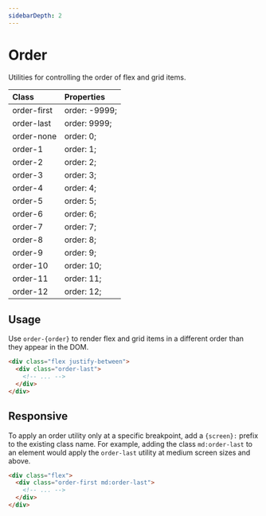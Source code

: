 ```yaml
---
sidebarDepth: 2
---
```


# Order

Utilities for controlling the order of flex and grid items.

| Class       | Properties    |
| :---------- | :------------ |
| order-first | order: -9999; |
| order-last  | order: 9999;  |
| order-none  | order: 0;     |
| order-1     | order: 1;     |
| order-2     | order: 2;     |
| order-3     | order: 3;     |
| order-4     | order: 4;     |
| order-5     | order: 5;     |
| order-6     | order: 6;     |
| order-7     | order: 7;     |
| order-8     | order: 8;     |
| order-9     | order: 9;     |
| order-10    | order: 10;    |
| order-11    | order: 11;    |
| order-12    | order: 12;    |

## Usage

Use `order-{order}` to render flex and grid items in a different order than they appear in the DOM.

```html
<div class="flex justify-between">
  <div class="order-last">
    <!-- ... -->
  </div>
</div>
```

## Responsive

To apply an order utility only at a specific breakpoint, add a `{screen}:` prefix to the existing class name. For example, adding the class `md:order-last` to an element would apply the `order-last` utility at medium screen sizes and above.

```html
<div class="flex">
  <div class="order-first md:order-last">
    <!-- ... -->
  </div>
</div>
```
